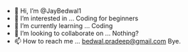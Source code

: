 - 👋 Hi, I’m @JayBedwal1
- 👀 I’m interested in ... Coding for beginners
- 🌱 I’m currently learning ... Coding
- 💞️ I’m looking to collaborate on ... Nothing?
- 📫 How to reach me ... bedwal.pradeep@gmail.com
Bye.
<!---
JayBedwal1/JayBedwal1 is a ✨ special ✨ repository because its `README.md` (this file) appears on your GitHub profile.
You can click the Preview link to take a look at your changes.
--->
